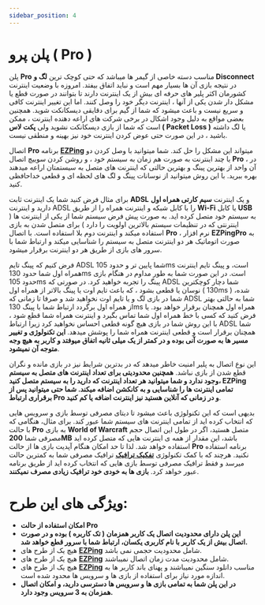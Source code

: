 ```yaml
---
sidebar_position: 4
---
```


# پلن پرو ( Pro )

پلن **Pro** مناسب دسته خاصی از گیمر ها میباشد که حتی کوچک ترین **لگ و Disconnect** در نتیجه بازی آن ها بسیار مهم است و نباید اتفاق بیفتد. 
امروزه با وضعیت اینترنت کشورمان اکثر پلیر های حرفه ای بیش از یک اینترنت دارند تا بتوانند در صورت قطع یا مشکل دار شدن یکی از آنها ، اینترنت دیگر خود را وصل کنند. اما این تغییر اینترنت کافی و سریع نیست و باعث میشود که شما از گیم برای دقایقی دیسکانکت شوید. همچنین بعضی مواقع به دلیل وجود اشکال در برخی شرکت های اراعه دهنده اینترنت ، ممکن است که شما از بازی دیسکانکت نشوید ولی **پکت لاس ( Packet Loss )** یا لگ داشته باشید ، در این صورت حتی عوض کردن اینترنت خود نیز بهینه و منطقی نیست. 

اتصال **Pro** برنامه **[EZPing](https://ezping.ir/)** میتواند این مشکل را حل کند. شما میتوانید با وصل کردن دو یا چند اینترنت به صورت هم زمان به سیستم خود ، و روشن کردن سوییچ اتصال **Pro** ، در آن واحد از بهترین پینگ و بهترین حالتی که اینترنت های متصل به سیستمتان اراعه میدهند بهره ببرید. با این روش میتوانید از نوسانات پینگ و لگ های لحظه ای و قطعی خداحافظی کنید.

برای مثال فرض کنید شما یک اینترنت ثابت **ADSL** و یک اینترنت **سیم کارتی همراه اول** دارید و اینترنت ADSL را با کابل شبکه و اینترنت همراه را از طریق **Wi-Fi** یا کابل **USB** به سیستم خود متصل کرده اید. به صورت پیش فرض سیستم شما از یکی از اینترنت ها ( اینترنتی که در تنظیمات سیستم بالاترین اولویت را دارد ) برای متصل شدن به بازی استفاده میکند و اینترنت دوم بلا استفاده است. با اتصال **Pro** ، نرم افزار **EZPingPro** به صورت اتوماتیک هر دو اینترنت متصل به سیستم را شناسایی میکند و ارتباط شما با سرور های بازی از طریق هر دو اینترنت برقرار میشود.

فرض کنیم که پینگ تایم ADSL شما پایین تر و حدود 105ms است، و پینگ تایم اینترنت همراه اول شما حدود 130ms است. در این صورت شما به طور مداوم در هنگام بازی حدود 105ms پینگ را تجربه خواهید کرد. در صورتی که ADSL شما دچار کوچکترین نوسان یا قطعی بشود ، که باعث تایم اوت یا پینگ بالاتر از همراه اول ( 130ms ) شده، شما در بازی لگ و یا تایم اوت نخواهید شد و صرفا تا زمانی که ADSL شما به حالتی بهتر از همراه اول برگردد ارتباط شما با پینگ 130ms همراه اول همچنان برقرار خواهد بود. یا فرض کنید که کسی با خط همراه اول شما تماس بگیرد و اینترنت همراه شما قطع شود ، با این روش شما در بازی هیچ گونه قطعی احساس نخواهید کرد زیرا ارتباط ADSL شما همچنان برقرار است و قطعی اینترنت همراه شما را پوشش میدهد. **این تکنولوژی و تغییر مسیر ها به صورت آنی بوده و در کمتر از یک میلی ثانیه اتفاق میوفتد و کاربر به هیچ وجه متوجه آن نمیشود**.

این نوع اتصال به پلیر امنیت خاطر میدهد که در بدترین شرایط نیز در بازی مانده و نگران قطع شدن از بازی نباشد. **همچنین محدودیتی برای تعداد اینترنت های متصل به سیستم وجود ندارد و شما میتوانید هر تعداد اینترنت که دارید را به سیستم متصل کنید، EZPing تمامی اینترنت ها را شناسایی و به کانکشن اضافه میکند. شما حتی میتوانید پس از برقراری ارتباط Pro و در زمانی که آنلاین هستید نیز اینترنت اضافه یا کم کنید**.

بدیهی است که این تکنولوژی باعث میشود تا دیتای مصرفی توسط بازی و سرویس هایی که انتخاب کرده اید از تمامی اینترنت های سیستم شما عبور کند. برای مثال، هنگامی که با حالت **Pro** به بازی **World of Warcraft** متصل هستید، اگر در طول این اتصال حجم مصرفی شما **200MB** باشد، این مقدار از همه ی اینترنت هایی که متصل کرده اید استفاده خواهد شد.
لذا تا حد امکان هنگام آپدیت بازی ها از حالت **Pro** برنامه استفاده نکنید.
هرچند که با کمک تکنولوژی **[تفکیک ترافیک](https://docs.ezping.ir/how-it-works/howitworks#:~:text=%D8%AA%D9%88%D8%B6%DB%8C%D8%AD%20%D8%A7%D8%AC%D9%85%D8%A7%D9%84%DB%8C%20%D8%AA%D9%81%DA%A9%DB%8C%DA%A9%20%D8%AA%D8%B1%D8%A7%D9%81%DB%8C%DA%A9)** ترافیک مصرفی شما به کمترین حالت میرسد و فقط ترافیک مصرفی توسط بازی هایی که انتخاب کرده اید از طریق برنامه عبور خواهد کرد. **بازی ها به خودی خود ترافیک زیادی مصرف نمیکنند**.



# ویژگی های این طرح: 


- **امکان استفاده از حالت Pro**
- **این پلن دارای محدودیت اتصال یک کاربر همزمان ( تک کاربره ) بوده و در صورت اتصال بیش از یک کاربر با نام کاربری یکسان، ارتباط شما با سرور قطع خواهد شد.**
- هیچ یک از طرح های **[EZPing](https://ezping.ir/)** شامل محدودیت حجمی نمی باشد.
- هیچ یک از طرح های **[EZPing](https://ezping.ir/)** شامل محدودیت مدت زمان اتصال نمیباشند.
- هیچ یک از طرح های **[EZPing](https://ezping.ir/)** مناسب دانلود سنگین نمیباشند و پهنای باند کاربر ها به اندازه مورد نیاز برای استفاده از بازی ها و سرویس ها محدود شده است.
- **در این پلن شما به تمامی بازی ها و سرویس ها دسترسی دارید، و امکان اتصال همزمان به 3 سرویس وجود دارد.**
